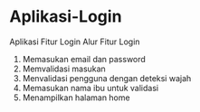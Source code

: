 # Aplikasi-Login
Aplikasi Fitur Login
Alur Fitur Login
1. Memasukan email dan password
2. Memvalidasi masukan
3. Menvalidasi pengguna dengan deteksi wajah
4. Memasukan nama ibu untuk validasi
5. Menampilkan halaman home
